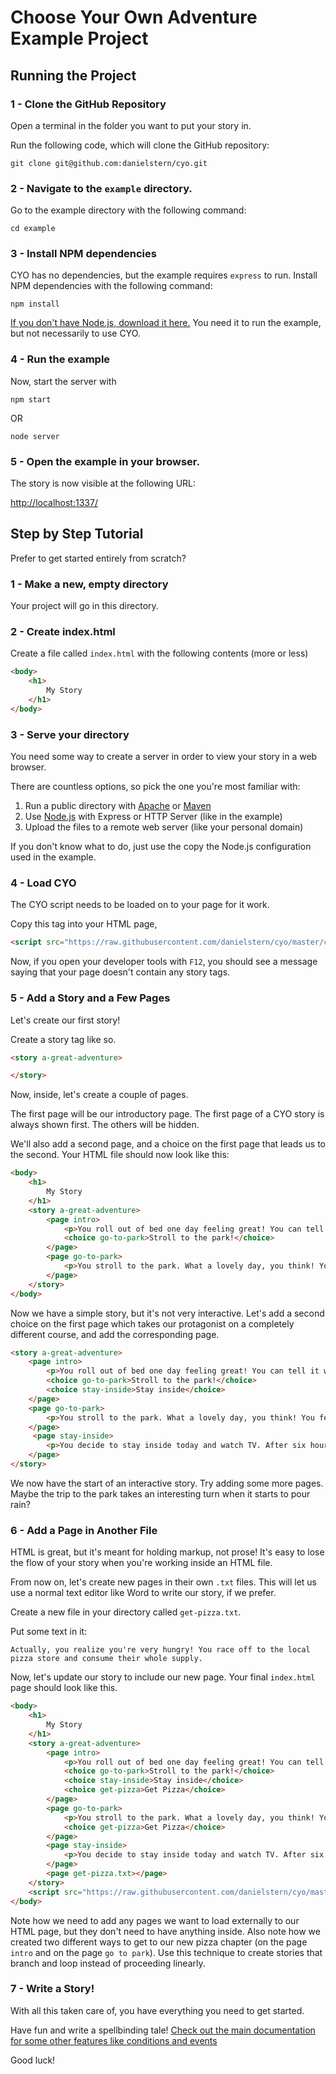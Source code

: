# Choose Your Own Adventure Example Project

## Running the Project

### 1 - Clone the GitHub Repository

Open a terminal in the folder you want to put your story in.

Run the following code, which will clone the GitHub repository:

```git clone git@github.com:danielstern/cyo.git```

### 2 - Navigate to the `example` directory.

Go to the example directory with the following command:

```cd example```

### 3 - Install NPM dependencies

CYO has no dependencies, but the example requires `express` to run. Install NPM dependencies with the following command:

```npm install```

[If you don't have Node.js, download it here.](https://nodejs.org/en/) You need it to run the example, but not necessarily to use CYO.

### 4 - Run the example

Now, start the server with

```npm start```

OR

```node server```

### 5 - Open the example in your browser.

The story is now visible at the following URL:

[http://localhost:1337/](http://localhost:1337)


## Step by Step Tutorial
Prefer to get started entirely from scratch?

### 1 - Make a new, empty directory

Your project will go in this directory.

### 2 - Create index.html

Create a file called `index.html` with the following contents (more or less)

```html
<body>
    <h1>
        My Story
    </h1>
</body>
```

### 3 - Serve your directory

You need some way to create a server in order to view your story in a web browser.

There are countless options, so pick the one you're most familiar with:

1. Run a public directory with [Apache](https://httpd.apache.org/download.cgi) or [Maven](https://maven.apache.org/)
2. Use [Node.js](https://nodejs.org/en/) with Express or HTTP Server (like in the example)
3. Upload the files to a remote web server (like your personal domain)

If you don't know what to do, just use the copy the Node.js configuration used in the example.

### 4 - Load CYO

The CYO script needs to be loaded on to your page for it work.

Copy this tag into your HTML page,

```html
<script src="https://raw.githubusercontent.com/danielstern/cyo/master/cyo.js"></script>
```

Now, if you open your developer tools with `F12`, you should see a message saying that your page doesn't contain any story tags.

### 5 - Add a Story and a Few Pages

Let's create our first story!

Create a story tag like so.

```html
<story a-great-adventure>

</story>
```

Now, inside, let's create a couple of pages.

The first page will be our introductory page. The first page of a CYO story is always shown first. The others will be hidden.

We'll also add a second page, and a choice on the first page that leads us to the second. Your HTML file should now look like this:


```html
<body>
    <h1>
        My Story
    </h1>        
    <story a-great-adventure>
        <page intro>
            <p>You roll out of bed one day feeling great! You can tell it will be a great adventure!</p>
            <choice go-to-park>Stroll to the park!</choice>
        </page>
        <page go-to-park>
            <p>You stroll to the park. What a lovely day, you think! You feel terrific.</p>
        </page>
    </story>
</body>
```

Now we have a simple story, but it's not very interactive. Let's add a second choice on the first page which takes our protagonist on a completely different course, and add the corresponding page.

```html
<story a-great-adventure>
    <page intro>
        <p>You roll out of bed one day feeling great! You can tell it will be a great adventure!</p>
        <choice go-to-park>Stroll to the park!</choice>
        <choice stay-inside>Stay inside</choice>
    </page>
    <page go-to-park>
        <p>You stroll to the park. What a lovely day, you think! You feel terrific.</p>
    </page>
     <page stay-inside>
        <p>You decide to stay inside today and watch TV. After six hours of ramen noodles and daytime talk shows, you are in a state of bliss.</p>
    </page>
</story>
```

We now have the start of an interactive story. Try adding some more pages. Maybe the trip to the park takes an interesting turn when it starts to pour rain?

### 6 - Add a Page in Another File

HTML is great, but it's meant for holding markup, not prose! It's easy to lose the flow of your story when you're working inside an HTML file.

From now on, let's create new pages in their own `.txt` files. This will let us use a normal text editor like Word to write our story, if we prefer.

Create a new file in your directory called `get-pizza.txt`.

Put some text in it:

```
Actually, you realize you're very hungry! You race off to the local pizza store and consume their whole supply.
```

Now, let's update our story to include our new page. Your final `index.html` page should look like this.

```html
<body>
    <h1>
        My Story
    </h1>   
    <story a-great-adventure>
        <page intro>
            <p>You roll out of bed one day feeling great! You can tell it will be a great adventure!</p>
            <choice go-to-park>Stroll to the park!</choice>
            <choice stay-inside>Stay inside</choice>
            <choice get-pizza>Get Pizza</choice>
        </page>
        <page go-to-park>
            <p>You stroll to the park. What a lovely day, you think! You feel terrific.</p>
            <choice get-pizza>Get Pizza</choice>
        </page>
        <page stay-inside>
            <p>You decide to stay inside today and watch TV. After six hours of ramen noodles and daytime talk shows, you are in a state of bliss.</p>
        </page>
        <page get-pizza.txt></page>
    </story>
    <script src="https://raw.githubusercontent.com/danielstern/cyo/master/cyo.js"></script>
</body>
```

Note how we need to add any pages we want to load externally to our HTML page, but they don't need to have anything inside. Also note how we created two different ways to get to our new pizza chapter (on the page `intro` and on the page `go to park`). Use this technique to create stories that branch and loop instead of proceeding linearly.

### 7 - Write a Story!

With all this taken care of, you have everything you need to get started.

Have fun and write a spellbinding tale! [Check out the main documentation for some other features like conditions and events](https://github.com/danielstern/cyo)

Good luck!